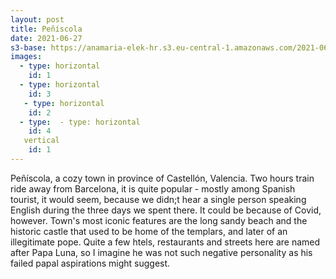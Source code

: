 ```yaml
---
layout: post
title: Peñíscola
date: 2021-06-27
s3-base: https://anamaria-elek-hr.s3.eu-central-1.amazonaws.com/2021-06-27-peniscola/
images:
  - type: horizontal
    id: 1
  - type: horizontal
    id: 3
   - type: horizontal
    id: 2
  - type:  - type: horizontal
    id: 4
   vertical
    id: 1
---
```


Peñíscola, a cozy town in province of Castellón, Valencia.
Two hours train ride away from Barcelona, it is quite popular - mostly among Spanish tourist, it would seem, because we didn;t hear a single person speaking English during the three days we spent there. It could be because of Covid, however. Town's most iconic features are the long sandy beach and the historic castle that used to be home of the templars, and later of an illegitimate pope. Quite a few htels, restaurants and streets here are named after Papa Luna, so I imagine he was not such negative personality as his failed papal aspirations might suggest.

